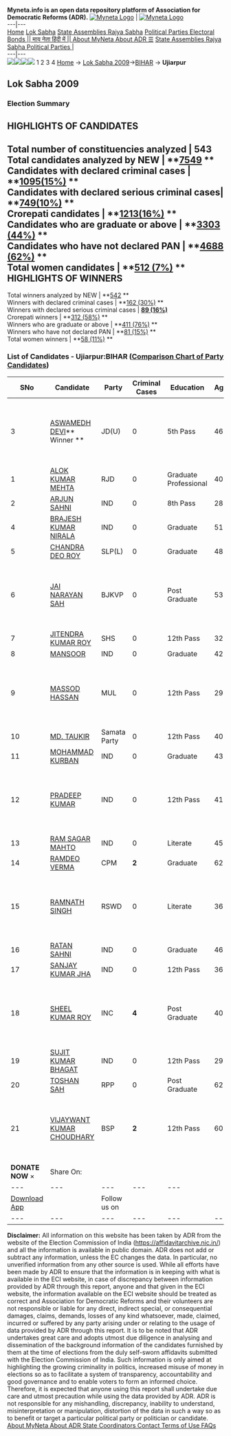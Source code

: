 **Myneta.info is an open data repository platform of Association for Democratic Reforms (ADR).**
[![Myneta Logo](https://www.myneta.info/lib/img/myneta-logo.png)](https://www.myneta.info/) | [![Myneta Logo](https://www.myneta.info/lib/img/adr-logo.png)](https://adrindia.org)  
---|---  
[Home](https://www.myneta.info/) [Lok Sabha](https://www.myneta.info/#ls "Lok Sabha") [ State Assemblies ](https://www.myneta.info/#sa "State Assemblies") [Rajya Sabha](https://www.myneta.info/#rs "Rajya Sabha") [Political Parties ](https://www.myneta.info/party "Political Parties") [ Electoral Bonds ](https://www.myneta.info/electoral_bonds "Electoral Bonds") [ || माय नेता हिंदी में || ](https://translate.google.co.in/translate?prev=hp&hl=en&js=y&u=www.myneta.info&sl=en&tl=hi&history_state0=) [ About MyNeta ](https://adrindia.org/content/about-myneta) [ About ADR ](https://adrindia.org/about-adr/who-we-are) [☰](javascript:void\(0\))
[ State Assemblies ](https://www.myneta.info/#sa "State Assemblies") [ Rajya Sabha ](https://www.myneta.info/#rs "Rajya Sabha") [ Political Parties ](https://www.myneta.info/party "Political Parties")
|   
---|---  
![](https://www.myneta.info/lib/img/banner/banner-1.png)![](https://www.myneta.info/lib/img/banner/banner-2.png)![](https://www.myneta.info/lib/img/banner/banner-3.png)![](https://www.myneta.info/lib/img/banner/banner-4.png)
1  2  3  4 
[Home](https://www.myneta.info/) → [Lok Sabha 2009](https://www.myneta.info/ls2009/)→[BIHAR](https://www.myneta.info/ls2009/index.php?action=show_constituencies&state_id=4) → **Ujiarpur**
### 
## Lok Sabha 2009
###  Election Summary 
HIGHLIGHTS OF CANDIDATES  
---  
Total number of constituencies analyzed |  543   
Total candidates analyzed by NEW | **[7549](https://www.myneta.info/ls2009/index.php?action=summary&subAction=candidates_analyzed&sort=candidate#summary) **  
Candidates with declared criminal cases | **[1095(15%)](https://www.myneta.info/ls2009/index.php?action=summary&subAction=crime&sort=candidate#summary) **  
Candidates with declared serious criminal cases| **[749(10%)](https://www.myneta.info/ls2009/index.php?action=summary&subAction=serious_crime&sort=candidate#summary) **  
Crorepati candidates | **[1213(16%)](https://www.myneta.info/ls2009/index.php?action=summary&subAction=crorepati&sort=candidate#summary) **  
Candidates who are graduate or above | **[3303 (44%)](https://www.myneta.info/ls2009/index.php?action=summary&subAction=education&sort=candidate#summary) **  
Candidates who have not declared PAN | **[4688 (62%)](https://www.myneta.info/ls2009/index.php?action=summary&subAction=without_pan&sort=candidate#summary) **  
Total women candidates | **[512 (7%)](https://www.myneta.info/ls2009/index.php?action=summary&subAction=women_candidate&sort=candidate#summary) **  
HIGHLIGHTS OF WINNERS  
---  
Total winners analyzed by NEW | **[542](https://www.myneta.info/ls2009/index.php?action=summary&subAction=winner_analyzed&sort=candidate#summary) **  
Winners with declared criminal cases | **[162 (30%)](https://www.myneta.info/ls2009/index.php?action=summary&subAction=winner_crime&sort=candidate#summary) **  
Winners with declared serious criminal cases | **[89 (16%)](https://www.myneta.info/ls2009/index.php?action=summary&subAction=winner_serious_crime&sort=candidate#summary)**  
Crorepati winners | **[312 (58%)](https://www.myneta.info/ls2009/index.php?action=summary&subAction=winner_crorepati&sort=candidate#summary) **  
Winners who are graduate or above | **[411 (76%)](https://www.myneta.info/ls2009/index.php?action=summary&subAction=winner_education&sort=candidate#summary) **  
Winners who have not declared PAN | **[81 (15%)](https://www.myneta.info/ls2009/index.php?action=summary&subAction=winner_without_pan&sort=candidate#summary) **  
Total women winners | **[58 (11%)](https://www.myneta.info/ls2009/index.php?action=summary&subAction=winner_women&sort=candidate#summary) **  
### List of Candidates - Ujiarpur:BIHAR ([Comparison Chart of Party Candidates](https://www.myneta.info/ls2009/comparisonchart.php?constituency_id=184))
SNo | Candidate| Party| Criminal Cases| Education| Age| Total Assets| Liabilities  
---|---|---|---|---|---|---|---  
3  | [ASWAMEDH DEVI](https://www.myneta.info/ls2009/candidate.php?candidate_id=3171)** Winner ** | JD(U) | 0 | 5th Pass| 46 | ![](https://myneta.info/image_v2.php?myneta_folder=ls2009&candidate_id=3171&col=ta) | ![](https://myneta.info/image_v2.php?myneta_folder=ls2009&candidate_id=3171&col=lia)  
1  | [ALOK KUMAR MEHTA](https://www.myneta.info/ls2009/candidate.php?candidate_id=3172) | RJD | 0 | Graduate Professional| 40 | Rs 1,00,22,148 ~ 1 Crore+ | Rs 59,561 ~ 59 Thou+  
2  | [ARJUN SAHNI](https://www.myneta.info/ls2009/candidate.php?candidate_id=3183) | IND | 0 | 8th Pass| 28 | Rs 49,36,250 ~ 49 Lacs+ | Rs 0 ~   
4  | [BRAJESH KUMAR NIRALA](https://www.myneta.info/ls2009/candidate.php?candidate_id=3185) | IND | 0 | Graduate| 51 | Rs 96,20,000 ~ 96 Lacs+ | Rs 0 ~   
5  | [CHANDRA DEO ROY](https://www.myneta.info/ls2009/candidate.php?candidate_id=3176) | SLP(L) | 0 | Graduate| 48 | Rs 21,22,700 ~ 21 Lacs+ | Rs 4,75,000 ~ 4 Lacs+  
6  | [JAI NARAYAN SAH](https://www.myneta.info/ls2009/candidate.php?candidate_id=3177) | BJKVP | 0 | Post Graduate| 53 | ![](https://myneta.info/image_v2.php?myneta_folder=ls2009&candidate_id=3177&col=ta) | ![](https://myneta.info/image_v2.php?myneta_folder=ls2009&candidate_id=3177&col=lia)  
7  | [JITENDRA KUMAR ROY](https://www.myneta.info/ls2009/candidate.php?candidate_id=3178) | SHS | 0 | 12th Pass| 32 | Rs 10,24,418 ~ 10 Lacs+ | Rs 0 ~   
8  | [MANSOOR](https://www.myneta.info/ls2009/candidate.php?candidate_id=3186) | IND | 0 | Graduate| 42 | Rs 3,00,200 ~ 3 Lacs+ | Rs 0 ~   
9  | [MASSOD HASSAN](https://www.myneta.info/ls2009/candidate.php?candidate_id=3181) | MUL | 0 | 12th Pass| 29 | ![](https://myneta.info/image_v2.php?myneta_folder=ls2009&candidate_id=3181&col=ta) | ![](https://myneta.info/image_v2.php?myneta_folder=ls2009&candidate_id=3181&col=lia)  
10  | [MD. TAUKIR](https://www.myneta.info/ls2009/candidate.php?candidate_id=3180) | Samata Party | 0 | 12th Pass| 40 | Rs 7,80,000 ~ 7 Lacs+ | Rs 0 ~   
11  | [MOHAMMAD KURBAN](https://www.myneta.info/ls2009/candidate.php?candidate_id=3188) | IND | 0 | Graduate| 43 | Rs 9,47,000 ~ 9 Lacs+ | Rs 0 ~   
12  | [PRADEEP KUMAR](https://www.myneta.info/ls2009/candidate.php?candidate_id=3184) | IND | 0 | 12th Pass| 41 | ![](https://myneta.info/image_v2.php?myneta_folder=ls2009&candidate_id=3184&col=ta) | ![](https://myneta.info/image_v2.php?myneta_folder=ls2009&candidate_id=3184&col=lia)  
13  | [RAM SAGAR MAHTO](https://www.myneta.info/ls2009/candidate.php?candidate_id=3190) | IND | 0 | Literate| 45 | Rs 7,35,750 ~ 7 Lacs+ | Rs 10,000 ~ 10 Thou+  
14  | [RAMDEO VERMA](https://www.myneta.info/ls2009/candidate.php?candidate_id=3173) | CPM | **2** | Graduate| 62 | Rs 44,81,334 ~ 44 Lacs+ | Rs 2,96,884 ~ 2 Lacs+  
15  | [RAMNATH SINGH](https://www.myneta.info/ls2009/candidate.php?candidate_id=3182) | RSWD | 0 | Literate| 36 | ![](https://myneta.info/image_v2.php?myneta_folder=ls2009&candidate_id=3182&col=ta) | ![](https://myneta.info/image_v2.php?myneta_folder=ls2009&candidate_id=3182&col=lia)  
16  | [RATAN SAHNI](https://www.myneta.info/ls2009/candidate.php?candidate_id=3189) | IND | 0 | Graduate| 46 | Rs 50,000 ~ 50 Thou+ | Rs 0 ~   
17  | [SANJAY KUMAR JHA](https://www.myneta.info/ls2009/candidate.php?candidate_id=3191) | IND | 0 | 12th Pass| 36 | Rs 1,52,500 ~ 1 Lacs+ | Rs 2,25,000 ~ 2 Lacs+  
18  | [SHEEL KUMAR ROY](https://www.myneta.info/ls2009/candidate.php?candidate_id=3175) | INC | **4** | Post Graduate| 40 | ![](https://myneta.info/image_v2.php?myneta_folder=ls2009&candidate_id=3175&col=ta) | ![](https://myneta.info/image_v2.php?myneta_folder=ls2009&candidate_id=3175&col=lia)  
19  | [SUJIT KUMAR BHAGAT](https://www.myneta.info/ls2009/candidate.php?candidate_id=3192) | IND | 0 | 12th Pass| 29 | Rs 5,50,225 ~ 5 Lacs+ | Rs 0 ~   
20  | [TOSHAN SAH](https://www.myneta.info/ls2009/candidate.php?candidate_id=3179) | RPP | 0 | Post Graduate| 62 | Rs 55,97,977 ~ 55 Lacs+ | Rs 13,030 ~ 13 Thou+  
21  | [VIJAYWANT KUMAR CHOUDHARY](https://www.myneta.info/ls2009/candidate.php?candidate_id=3174) | BSP | **2** | 12th Pass| 60 | ![](https://myneta.info/image_v2.php?myneta_folder=ls2009&candidate_id=3174&col=ta) | ![](https://myneta.info/image_v2.php?myneta_folder=ls2009&candidate_id=3174&col=lia)  
|  **DONATE NOW** × |  Share On:  | [](https://api.whatsapp.com/send?text=https%3A%2F%2Fmyneta.info%2Fpunjab2022%2Findex.php%3Faction%3Dshow_constituencies%26state_id%3D19) | [](https://www.facebook.com/sharer/sharer.php?u=https%3A%2F%2Fmyneta.info%2Fpunjab2022%2Findex.php%3Faction%3Dshow_constituencies%26state_id%3D19) | [](https://twitter.com/share?url=https%3A%2F%2Fmyneta.info%2Fpunjab2022%2Findex.php%3Faction%3Dshow_constituencies%26state_id%3D19)  
---|---|---|---|---  
| [ Download App ](https://play.google.com/store/apps/details?id=com.webrosoft.myneta1&pcampaignid=pcampaignidMKT-Other-global-all-co-prtnr-py-PartBadge-Mar2515-1) | [](https://play.google.com/store/apps/details?id=com.webrosoft.myneta1&pcampaignid=pcampaignidMKT-Other-global-all-co-prtnr-py-PartBadge-Mar2515-1) |  Follow us on  | [](https://www.facebook.com/adrindia.org/) | [](https://twitter.com/adrspeaks) | [](https://groups.google.com/g/national-election-watch?hl=en&pli=1) | [](https://www.instagram.com/adrspeaks/) | [](https://www.youtube.com/user/adrspeaks) | [](https://sharechat.com/profile/adrspeaks)  
---|---|---|---|---|---|---|---|---  
**Disclaimer:** All information on this website has been taken by ADR from the website of the Election Commission of India (https://affidavitarchive.nic.in/) and all the information is available in public domain. ADR does not add or subtract any information, unless the EC changes the data. In particular, no unverified information from any other source is used. While all efforts have been made by ADR to ensure that the information is in keeping with what is available in the ECI website, in case of discrepancy between information provided by ADR through this report, anyone and that given in the ECI website, the information available on the ECI website should be treated as correct and Association for Democratic Reforms and their volunteers are not responsible or liable for any direct, indirect special, or consequential damages, claims, demands, losses of any kind whatsoever, made, claimed, incurred or suffered by any party arising under or relating to the usage of data provided by ADR through this report. It is to be noted that ADR undertakes great care and adopts utmost due diligence in analysing and dissemination of the background information of the candidates furnished by them at the time of elections from the duly self-sworn affidavits submitted with the Election Commission of India. Such information is only aimed at highlighting the growing criminality in politics, increased misuse of money in elections so as to facilitate a system of transparency, accountability and good governance and to enable voters to form an informed choice. Therefore, it is expected that anyone using this report shall undertake due care and utmost precaution while using the data provided by ADR. ADR is not responsible for any mishandling, discrepancy, inability to understand, misinterpretation or manipulation, distortion of the data in such a way so as to benefit or target a particular political party or politician or candidate. 
[ About MyNeta ](https://adrindia.org/content/about-myneta) [ About ADR ](https://adrindia.org/about-adr/who-we-are) [ State Coordinators ](https://adrindia.org/about-adr/state-coordinators) [ Contact ](https://adrindia.org/contact-us) [ Terms of Use ](https://adrindia.org/content/adr-terms-use) [ FAQs ](https://adrindia.org/content/faqs)
